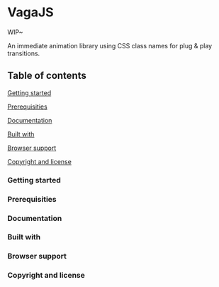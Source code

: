 # VagaJS

WIP~

An immediate animation library using CSS class names for plug &amp; play transitions.


## Table of contents

[Getting started](#getting-started)

[Prerequisities](#prerequisities)

[Documentation](#documentation)

[Built with](#built-with)

[Browser support](#browser-support)

[Copyright and license](#copyright-and-license)


### Getting started

### Prerequisities

### Documentation

### Built with

### Browser support

### Copyright and license